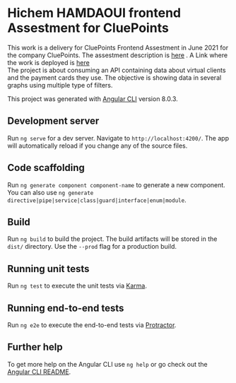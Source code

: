 # Hichem HAMDAOUI frontend Assestment for CluePoints
This work is a delivery for CluePoints Frontend Assestment in June 2021 for the company CluePoints.
The assestment description is [here](https://hichem1987.github.io/cluePoints/)  .
A Link where the work is deployed is [here](https://hichem1987.github.io/cluePoints/)   
The project is about consuming an API containing data about virtual clients and the payment cards they use.
The objective is showing data in several graphs using multiple type of filters.

This project was generated with [Angular CLI](https://github.com/angular/angular-cli) version 8.0.3.

## Development server

Run `ng serve` for a dev server. Navigate to `http://localhost:4200/`. The app will automatically reload if you change any of the source files.

## Code scaffolding

Run `ng generate component component-name` to generate a new component. You can also use `ng generate directive|pipe|service|class|guard|interface|enum|module`.

## Build

Run `ng build` to build the project. The build artifacts will be stored in the `dist/` directory. Use the `--prod` flag for a production build.

## Running unit tests

Run `ng test` to execute the unit tests via [Karma](https://karma-runner.github.io).

## Running end-to-end tests

Run `ng e2e` to execute the end-to-end tests via [Protractor](http://www.protractortest.org/).

## Further help

To get more help on the Angular CLI use `ng help` or go check out the [Angular CLI README](https://github.com/angular/angular-cli/blob/master/README.md).
